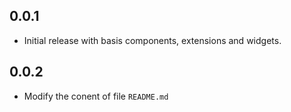 ## 0.0.1
- Initial release with basis components, extensions and widgets.

## 0.0.2
- Modify the conent of file `README.md`